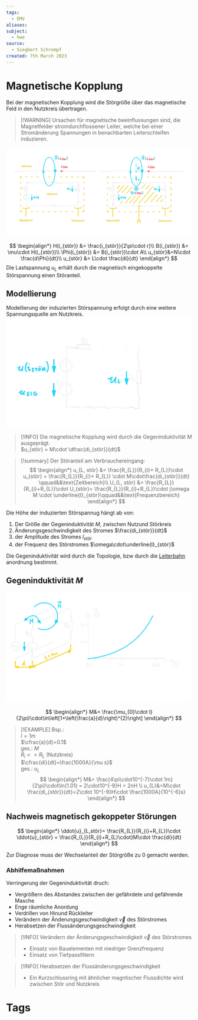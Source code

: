 ```yaml
---
tags:
  - EMV
aliases: 
subject:
  - hwe
source:
  - Siegbert Schrempf
created: 7th March 2023
---
```


# Magnetische Kopplung

Bei der magnetischen Kopplung wird die Störgröße über das magnetische Feld in den Nutzkreis übertragen.

> [!WARNING] Ursachen für magnetische beeinflussungen sind, die Magnetfelder stromdurchflossener Leiter, welche bei einer Stromänderung Spannungen in benachbarten Leiterschleifen induzieren.

![1175](assets/magn_kopplung.png)

$$
\begin{align*}
H(i_{stör}) &= \frac{i_{stör}}{2\pi\cdot r}\\
B(i_{stör}) &= \mu\cdot H(i_{stör})\\
\Phi(i_{stör}) &= B(i_{stör})\cdot A\\
u_{stör}&=N\cdot \frac{d\Phi}{dt}\\
u_{stör} &= L\cdot \frac{di}{dt}
\end{align*}
$$
Die Lastspannung $u_{L}$ erhält durch die magnetisch eingekoppelte Störspannung einen Störanteil.

## Modellierung 

Modellierung der induzierten Störspannung erfolgt durch eine weitere Spannungsquelle am Nutzkreis.  
![700](assets/magn_koppl_modell.png)

> [!INFO] Die magnetische Kopplung wird durch die Gegeninduktivität $M$ ausgeprägt.  
> $u_{stör} = M\cdot \dfrac{di_{stör}}{dt}$

> [!summary] Der Störanteil am Verbrauchereingang: 
> $$
> \begin{align*}
> u_{L, stör} &= \frac{R_{L}}{R_{i}+ R_{L}}\cdot u_{stör} = \frac{R_{L}}{R_{i}+ R_{L}} \cdot M\cdot\frac{di_{stör}}{dt} \qquad&&\text{Zeitbereich}\\
> U_{L, stör} &= \frac{R_{L}}{R_{i}+R_{L}}\cdot U_{stör}= \frac{R_{L}}{R_{i}+R_{L}}\cdot j\omega M \cdot \underline{I}_{stör}\qquad&&\text{Frequenzbereich}
> \end{align*}
> $$

Die Höhe der induzierten Störspannug hängt ab von:
1. Der Größe der Gegeninduktivität $M$, zwischen Nutzund Störkreis
2. Änderungsgeschwindigkeit des Stromes $\frac{di_{stör}}{dt}$
3. der Amplitude des Stromes $\hat{i}_{stör}$
4. der Frequenz des Störstromes $\omega\cdot\underline{I}_{stör}$

Die Gegeninduktivität wird durch die Topologie, bzw durch die [Leiterbahn](../HF-Technik/Leitungstheorie.md) anordnung bestimmt.

## Gegeninduktivität $M$

![800](assets/gegenindu.png)

$$
\begin{align*}
M&= \frac{\mu_{0}\cdot l}{2\pi}\cdot\ln\left[1+\left(\frac{a}{d}\right)^{2}\right]
\end{align*}
$$

>[!EXAMPLE] Bsp.:  
>$l=1m$  
>$\cfrac{a}{d}=0.1$  
> ges.: $M$  
> $R_{i}<<R_{L}$ (Nutzkreis)  
> $\cfrac{di}{dt}=\frac{1000A}{\mu s}$  
> ges.: $u_{L}$
> $$
> \begin{align*}
> M&= \frac{4\pi\cdot10^{-7}\cdot 1m}{2\pi}\cdot\ln(1.01) = 2\cdot10^{-9}H = 2nH \\
> u_{L}&=M\cdot \frac{di_{stör}}{dt}=2\cdot 10^{-9}H\cdot \frac{1000A}{10^{-6}s}
> \end{align*}
> $$

## Nachweis magnetisch gekoppeter Störungen

$$
\begin{align*}
\ddot{u}_{L,stör}= \frac{R_{L}}{R_{i}+R_{L}}\cdot \ddot{u}_{stör} = \frac{R_{L}}{R_{i}+R_{L}\cdot}M\cdot \frac{di}{dt}
\end{align*}
$$

Zur Diagnose muss der Wechselanteil der Störgröße zu $0$ gemacht werden.

### Abhilfemaßnahmen

Verringerung der Gegeninduktivität druch:
- Vergrößern des Abstandes zwischen der gefährdete und gefährende Masche
- Enge räumliche Anordung 
- Verdrillen von Hinund Rückleiter
- Verändern der Änderungsgeschwindigkeit $\vec{v}$ des Störstromes
- Herabsetzen der Flussänderungsgeschwindigkeit 

> [!INFO] Verändern der Änderungsgeschwindigkeit $\vec{v}$ des Störstromes
> - Einsatz von Bauelementen mit niedriger Grenzfrequenz
> - Einsatz von Tiefpassfiltern

> [!INFO] Herabsetzen der Flussänderungsgeschwindigkeit 
> - Ein Kurzschlussring mit ähnlicher magntischer Flussdichte wird zwischen Stör und Nutzkreis 

# Tags

[](Magnetisches%20Feld.md#Magnetische%20Grundgrößen)
